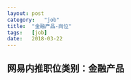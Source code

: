 ```yaml
---
layout:	post
category:	"job"
title:	"金融产品-岗位"
tags:	[job]
date:	2018-03-22
---
```

## 网易内推职位类别：金融产品
